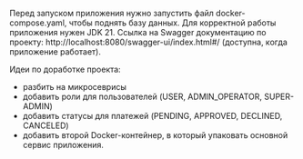 Перед запуском приложения нужно запустить файл docker-compose.yaml, чтобы поднять базу данных.
Для корректной работы приложения нужен JDK 21.
Ссылка на Swagger документацию по проекту: http://localhost:8080/swagger-ui/index.html#/ (доступна, когда приложение работает).

Идеи по доработке проекта:
- разбить на микросеврисы
- добавить роли для пользователей (USER, ADMIN_OPERATOR, SUPER-ADMIN)
- добавить статусы для платежей (PENDING, APPROVED, DECLINED, CANCELED)
- добавить второй Docker-контейнер, в который упаковать основной сервис приложения.
